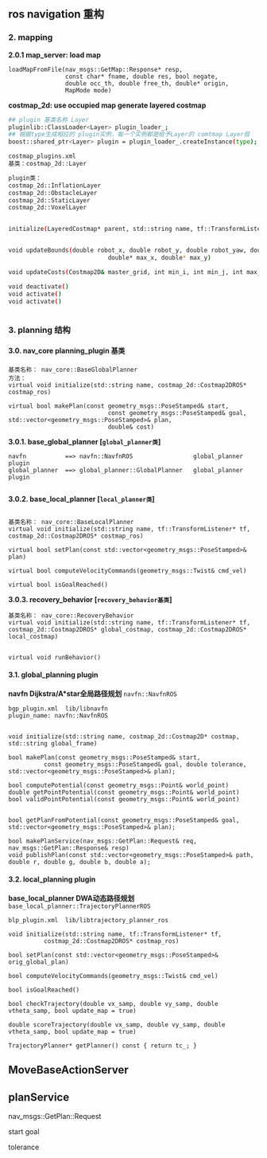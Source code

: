 
## ros navigation 重构


### 2. mapping

**2.0.1 map_server: load map**
```
loadMapFromFile(nav_msgs::GetMap::Response* resp,
                const char* fname, double res, bool negate,
                double occ_th, double free_th, double* origin,
                MapMode mode)
```

**costmap_2d: use occupied map generate layered costmap**

```bash
## plugin 基类名称 Layer
pluginlib::ClassLoader<Layer> plugin_loader_;
## 根据type生成相应的 plugin实例，每一个实例都是给予Layer的 comtmap Layer层
boost::shared_ptr<Layer> plugin = plugin_loader_.createInstance(type);

costmap_plugins.xml
基类：costmap_2d::Layer

plugin类：
costmap_2d::InflationLayer
costmap_2d::ObstacleLayer
costmap_2d::StaticLayer
costmap_2d::VoxelLayer


initialize(LayeredCostmap* parent, std::string name, tf::TransformListener *tf)


void updateBounds(double robot_x, double robot_y, double robot_yaw, double* min_x, double* min_y,
                            double* max_x, double* max_y)

void updateCosts(Costmap2D& master_grid, int min_i, int min_j, int max_i, int max_j)

void deactivate()
void activate() 
void activate() 



```


### 3. planning 结构

#### 3.0. nav_core  planning_plugin 基类

```
基类名称： nav_core::BaseGlobalPlanner
方法：
virtual void initialize(std::string name, costmap_2d::Costmap2DROS* costmap_ros) 

virtual bool makePlan(const geometry_msgs::PoseStamped& start, 
                            const geometry_msgs::PoseStamped& goal, std::vector<geometry_msgs::PoseStamped>& plan,
                            double& cost)                            
```
**3.0.1. base_global_planner [`global_planner类`]**


```
navfn           ==> navfn::NavfnROS                 global_planner plugin
global_planner  ==> global_planner::GlobalPlanner   global_planner plugin


```


**3.0.2. base_local_planner [`local_planner类`]**

```

```

```
基类名称： nav_core::BaseLocalPlanner
virtual void initialize(std::string name, tf::TransformListener* tf, costmap_2d::Costmap2DROS* costmap_ros)

virtual bool setPlan(const std::vector<geometry_msgs::PoseStamped>& plan)

virtual bool computeVelocityCommands(geometry_msgs::Twist& cmd_vel)

virtual bool isGoalReached()

```

**3.0.3. recovery_behavior [`recovery_behavior基类`]**
```
基类名称： nav_core::RecoveryBehavior
virtual void initialize(std::string name, tf::TransformListener* tf, costmap_2d::Costmap2DROS* global_costmap, costmap_2d::Costmap2DROS* local_costmap)


virtual void runBehavior() 

```

#### 3.1. global_planning  plugin

**navfn Dijkstra/A*star全局路径规划**
`navfn::NavfnROS`
```
bgp_plugin.xml  lib/libnavfn
plugin_name: navfn::NavfnROS


void initialize(std::string name, costmap_2d::Costmap2D* costmap, std::string global_frame)

bool makePlan(const geometry_msgs::PoseStamped& start, 
          const geometry_msgs::PoseStamped& goal, double tolerance, std::vector<geometry_msgs::PoseStamped>& plan);

bool computePotential(const geometry_msgs::Point& world_point)
double getPointPotential(const geometry_msgs::Point& world_point)
bool validPointPotential(const geometry_msgs::Point& world_point)


bool getPlanFromPotential(const geometry_msgs::PoseStamped& goal, std::vector<geometry_msgs::PoseStamped>& plan);

bool makePlanService(nav_msgs::GetPlan::Request& req, nav_msgs::GetPlan::Response& resp)
void publishPlan(const std::vector<geometry_msgs::PoseStamped>& path, double r, double g, double b, double a);

```

#### 3.2. local_planning  plugin

**base_local_planner DWA动态路径规划**
`base_local_planner::TrajectoryPlannerROS`
```
blp_plugin.xml  lib/libtrajectory_planner_ros

void initialize(std::string name, tf::TransformListener* tf,
          costmap_2d::Costmap2DROS* costmap_ros)

bool setPlan(const std::vector<geometry_msgs::PoseStamped>& orig_global_plan)

bool computeVelocityCommands(geometry_msgs::Twist& cmd_vel)

bool isGoalReached()        

bool checkTrajectory(double vx_samp, double vy_samp, double vtheta_samp, bool update_map = true)

double scoreTrajectory(double vx_samp, double vy_samp, double vtheta_samp, bool update_map = true)

TrajectoryPlanner* getPlanner() const { return tc_; }

```

## MoveBaseActionServer


## planService

nav_msgs::GetPlan::Request

start
goal

tolerance